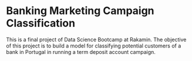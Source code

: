# Banking Marketing Campaign Classification
This is a final project of Data Science Bootcamp at Rakamin. The objective of this project is to build a model for classifying potential customers of a bank in Portugal in running a term deposit account campaign.
